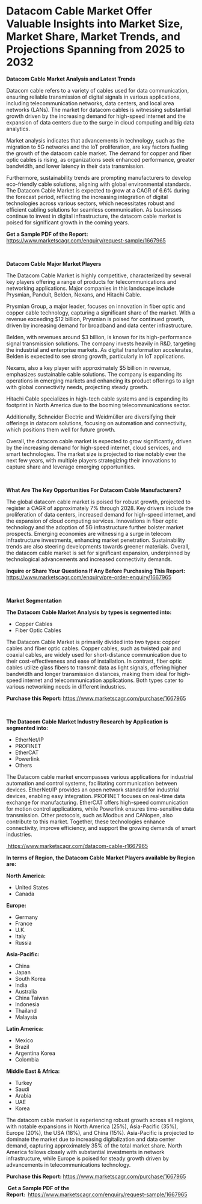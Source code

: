 <p><h1>Datacom Cable Market Offer Valuable Insights into Market Size, Market Share, Market Trends, and Projections Spanning from 2025 to 2032</h1></p><p><strong>Datacom Cable Market Analysis and Latest Trends</strong></p>
<p><p>Datacom cable refers to a variety of cables used for data communication, ensuring reliable transmission of digital signals in various applications, including telecommunication networks, data centers, and local area networks (LANs). The market for datacom cables is witnessing substantial growth driven by the increasing demand for high-speed internet and the expansion of data centers due to the surge in cloud computing and big data analytics.</p><p>Market analysis indicates that advancements in technology, such as the migration to 5G networks and the IoT proliferation, are key factors fueling the growth of the datacom cable market. The demand for copper and fiber optic cables is rising, as organizations seek enhanced performance, greater bandwidth, and lower latency in their data transmission.</p><p>Furthermore, sustainability trends are prompting manufacturers to develop eco-friendly cable solutions, aligning with global environmental standards. The Datacom Cable Market is expected to grow at a CAGR of 6.6% during the forecast period, reflecting the increasing integration of digital technologies across various sectors, which necessitates robust and efficient cabling solutions for seamless communication. As businesses continue to invest in digital infrastructure, the datacom cable market is poised for significant growth in the coming years.</p></p>
<p><strong>Get a Sample PDF of the Report:&nbsp;</strong> <a href="https://www.marketscagr.com/enquiry/request-sample/1667965?utm_campaign=2483&utm_medium=2&utm_source=Github&utm_content=ia&utm_term=17042025&utm_id=datacom-cable">https://www.marketscagr.com/enquiry/request-sample/1667965</a></p>
<p>&nbsp;</p>
<p><strong>Datacom Cable Major Market Players</strong></p>
<p><p>The Datacom Cable Market is highly competitive, characterized by several key players offering a range of products for telecommunications and networking applications. Major companies in this landscape include Prysmian, Panduit, Belden, Nexans, and Hitachi Cable. </p><p>Prysmian Group, a major leader, focuses on innovation in fiber optic and copper cable technology, capturing a significant share of the market. With a revenue exceeding $12 billion, Prysmian is poised for continued growth, driven by increasing demand for broadband and data center infrastructure.</p><p>Belden, with revenues around $3 billion, is known for its high-performance signal transmission solutions. The company invests heavily in R&D, targeting the industrial and enterprise markets. As digital transformation accelerates, Belden is expected to see strong growth, particularly in IoT applications.</p><p>Nexans, also a key player with approximately $5 billion in revenue, emphasizes sustainable cable solutions. The company is expanding its operations in emerging markets and enhancing its product offerings to align with global connectivity needs, projecting steady growth.</p><p>Hitachi Cable specializes in high-tech cable systems and is expanding its footprint in North America due to the booming telecommunications sector. </p><p>Additionally, Schneider Electric and Weidmüller are diversifying their offerings in datacom solutions, focusing on automation and connectivity, which positions them well for future growth.</p><p>Overall, the datacom cable market is expected to grow significantly, driven by the increasing demand for high-speed internet, cloud services, and smart technologies. The market size is projected to rise notably over the next few years, with multiple players strategizing their innovations to capture share and leverage emerging opportunities.</p></p>
<p>&nbsp;</p>
<p><strong>What Are The Key Opportunities For Datacom Cable Manufacturers?</strong></p>
<p><p>The global datacom cable market is poised for robust growth, projected to register a CAGR of approximately 7% through 2028. Key drivers include the proliferation of data centers, increased demand for high-speed internet, and the expansion of cloud computing services. Innovations in fiber optic technology and the adoption of 5G infrastructure further bolster market prospects. Emerging economies are witnessing a surge in telecom infrastructure investments, enhancing market penetration. Sustainability trends are also steering developments towards greener materials. Overall, the datacom cable market is set for significant expansion, underpinned by technological advancements and increased connectivity demands.</p></p>
<p><strong>Inquire or Share Your Questions If Any Before Purchasing This Report:</strong> <a href="https://www.marketscagr.com/enquiry/pre-order-enquiry/1667965?utm_campaign=2483&utm_medium=2&utm_source=Github&utm_content=ia&utm_term=17042025&utm_id=datacom-cable">https://www.marketscagr.com/enquiry/pre-order-enquiry/1667965</a></p>
<p>&nbsp;</p>
<p><strong>Market Segmentation</strong></p>
<p><strong>The Datacom Cable Market Analysis by types is segmented into:</strong></p>
<p><ul><li>Copper Cables</li><li>Fiber Optic Cables</li></ul></p>
<p><p>The Datacom Cable Market is primarily divided into two types: copper cables and fiber optic cables. Copper cables, such as twisted pair and coaxial cables, are widely used for short-distance communication due to their cost-effectiveness and ease of installation. In contrast, fiber optic cables utilize glass fibers to transmit data as light signals, offering higher bandwidth and longer transmission distances, making them ideal for high-speed internet and telecommunication applications. Both types cater to various networking needs in different industries.</p></p>
<p><strong>Purchase this Report:&nbsp;</strong><a href="https://www.marketscagr.com/purchase/1667965?utm_campaign=2483&utm_medium=2&utm_source=Github&utm_content=ia&utm_term=17042025&utm_id=datacom-cable">https://www.marketscagr.com/purchase/1667965</a></p>
<p>&nbsp;</p>
<p><strong>The Datacom Cable Market Industry Research by Application is segmented into:</strong></p>
<p><ul><li>EtherNet/IP</li><li>PROFINET</li><li>EtherCAT</li><li>Powerlink</li><li>Others</li></ul></p>
<p><p>The Datacom cable market encompasses various applications for industrial automation and control systems, facilitating communication between devices. EtherNet/IP provides an open network standard for industrial devices, enabling easy integration. PROFINET focuses on real-time data exchange for manufacturing. EtherCAT offers high-speed communication for motion control applications, while Powerlink ensures time-sensitive data transmission. Other protocols, such as Modbus and CANopen, also contribute to this market. Together, these technologies enhance connectivity, improve efficiency, and support the growing demands of smart industries.</p></p>
<p><a href="https://www.marketscagr.com/datacom-cable-r1667965?utm_campaign=2483&utm_medium=2&utm_source=Github&utm_content=ia&utm_term=17042025&utm_id=datacom-cable">&nbsp;https://www.marketscagr.com/datacom-cable-r1667965</a></p>
<p><strong>In terms of Region, the Datacom Cable Market Players available by Region are:</strong></p>
<p>
    <p> <strong> North America: </strong>
        <ul>
            <li>United States</li>
            <li>Canada</li>
        </ul>
        </p> 
    <p> <strong> Europe: </strong>
        <ul>
            <li>Germany</li>
            <li>France</li>
            <li>U.K.</li>
            <li>Italy</li>
            <li>Russia</li>
        </ul>
        </p> 
    <p> <strong> Asia-Pacific: </strong>
        <ul>
            <li>China</li>
            <li>Japan</li>
            <li>South Korea</li>
            <li>India</li>
            <li>Australia</li>
            <li>China Taiwan</li>
            <li>Indonesia</li>
            <li>Thailand</li>
            <li>Malaysia</li>
        </ul>
        </p> 
    <p> <strong> Latin America: </strong>
        <ul>
            <li>Mexico</li>
            <li>Brazil</li>
            <li>Argentina Korea</li>
            <li>Colombia</li>
        </ul>
        </p> 
    <p> <strong> Middle East & Africa: </strong>
        <ul>
            <li>Turkey</li>
            <li>Saudi</li>
            <li>Arabia</li>
            <li>UAE</li>
            <li>Korea</li>
        </ul>
    </p>
    </p>
<p><p>The datacom cable market is experiencing robust growth across all regions, with notable expansions in North America (25%), Asia-Pacific (35%), Europe (20%), the USA (18%), and China (15%). Asia-Pacific is projected to dominate the market due to increasing digitalization and data center demand, capturing approximately 35% of the total market share. North America follows closely with substantial investments in network infrastructure, while Europe is poised for steady growth driven by advancements in telecommunications technology.</p></p>
<p><strong>Purchase this Report: </strong><a href="https://www.marketscagr.com/purchase/1667965?utm_campaign=2483&utm_medium=2&utm_source=Github&utm_content=ia&utm_term=17042025&utm_id=datacom-cable">https://www.marketscagr.com/purchase/1667965</a></p>
<p>&nbsp;<strong>Get a Sample PDF of the Report:&nbsp;&nbsp;</strong><a href="https://www.marketscagr.com/enquiry/request-sample/1667965?utm_campaign=2483&utm_medium=2&utm_source=Github&utm_content=ia&utm_term=17042025&utm_id=datacom-cable">https://www.marketscagr.com/enquiry/request-sample/1667965</a></p>
<p><strong></strong></p>
<p><p></p><p></p><p></p></p>